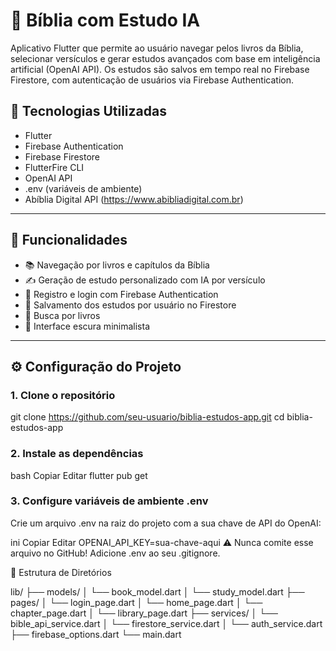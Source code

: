# 📖 Bíblia com Estudo IA

Aplicativo Flutter que permite ao usuário navegar pelos livros da Bíblia, selecionar versículos e gerar estudos avançados com base em inteligência artificial (OpenAI API). Os estudos são salvos em tempo real no Firebase Firestore, com autenticação de usuários via Firebase Authentication.

## 🔧 Tecnologias Utilizadas

- Flutter
- Firebase Authentication
- Firebase Firestore
- FlutterFire CLI
- OpenAI API
- .env (variáveis de ambiente)
- Abíblia Digital API (https://www.abibliadigital.com.br)

---

## 🚀 Funcionalidades

- 📚 Navegação por livros e capítulos da Bíblia
- ✍️ Geração de estudo personalizado com IA por versículo
- 🔐 Registro e login com Firebase Authentication
- 📂 Salvamento dos estudos por usuário no Firestore
- 🔎 Busca por livros
- 🌙 Interface escura minimalista

---

## ⚙️ Configuração do Projeto

### 1. Clone o repositório

git clone https://github.com/seu-usuario/biblia-estudos-app.git
cd biblia-estudos-app
### 2. Instale as dependências
bash
Copiar
Editar
flutter pub get

### 3. Configure variáveis de ambiente .env
Crie um arquivo .env na raiz do projeto com a sua chave de API do OpenAI:

ini
Copiar
Editar
OPENAI_API_KEY=sua-chave-aqui
⚠️ Nunca comite esse arquivo no GitHub! Adicione .env ao seu .gitignore.

📂 Estrutura de Diretórios

lib/
├── models/
│   └── book_model.dart
│   └── study_model.dart
├── pages/
│   └── login_page.dart
│   └── home_page.dart
│   └── chapter_page.dart
│   └── library_page.dart
├── services/
│   └── bible_api_service.dart
│   └── firestore_service.dart
│   └── auth_service.dart
├── firebase_options.dart
└── main.dart

